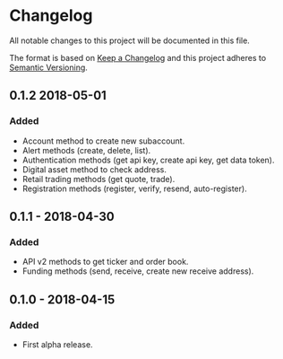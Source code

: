 # Changelog
All notable changes to this project will be documented in this file.

The format is based on [Keep a Changelog](http://keepachangelog.com/en/1.0.0/)
and this project adheres to [Semantic Versioning](http://semver.org/spec/v2.0.0.html).

## 0.1.2 2018-05-01
### Added
- Account method to create new subaccount.
- Alert methods (create, delete, list).
- Authentication methods (get api key, create api key, get data token).
- Digital asset method to check address.
- Retail trading methods (get quote, trade).
- Registration methods (register, verify, resend, auto-register).

## 0.1.1 - 2018-04-30
### Added
- API v2 methods to get ticker and order book.
- Funding methods (send, receive, create new receive address).

## 0.1.0 - 2018-04-15
### Added
- First alpha release.